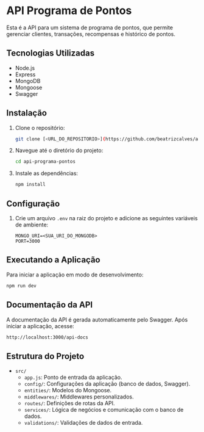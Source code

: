 # API Programa de Pontos

Esta é a API para um sistema de programa de pontos, que permite gerenciar clientes, transações, recompensas e histórico de pontos.

## Tecnologias Utilizadas

- Node.js
- Express
- MongoDB
- Mongoose
- Swagger

## Instalação

1. Clone o repositório:
    ```sh
    git clone [<URL_DO_REPOSITORIO>](https://github.com/beatrizcalves/api-programa-pontos.git)
    ```
2. Navegue até o diretório do projeto:
    ```sh
    cd api-programa-pontos
    ```
3. Instale as dependências:
    ```sh
    npm install
    ```

## Configuração

1. Crie um arquivo `.env` na raiz do projeto e adicione as seguintes variáveis de ambiente:
    ```env
    MONGO_URI=<SUA_URI_DO_MONGODB>
    PORT=3000
    ```

## Executando a Aplicação

Para iniciar a aplicação em modo de desenvolvimento:
```sh
npm run dev
```
## Documentação da API
A documentação da API é gerada automaticamente pelo Swagger. Após iniciar a aplicação, acesse:
```sh
http://localhost:3000/api-docs
```

## Estrutura do Projeto

- `src/`
  - `app.js`: Ponto de entrada da aplicação.
  - `config/`: Configurações da aplicação (banco de dados, Swagger).
  - `entities/`: Modelos do Mongoose.
  - `middlewares/`: Middlewares personalizados.
  - `routes/`: Definições de rotas da API.
  - `services/`: Lógica de negócios e comunicação com o banco de dados.
  - `validations/`: Validações de dados de entrada.
